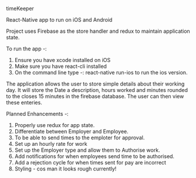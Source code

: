 timeKeeper

React-Native app to run on iOS and Android

Project uses Firebase as the store handler and redux to maintain application 
state.

To run the app -:

1. Ensure you have xcode installed on iOS
2. Make sure you have react-cli installed
3. On the command line type -: react-native run-ios to run the ios version.

The application allows the user to store simple details about their working day.
It will store the Date a description, hours worked and minutes rounded to the closes 15 minutes in the firebase database. The user can then view these enteries. 

Planned Enhancements -:

1. Properly use redux for app state.
2. Differentiate between Employer and Employee.
3. To be able to send times to the emploter for approval.
4. Set up an hourly rate for work
5. Set up the Employer type and allow them to Authorise work.
6. Add notifications for when employees send time to be authorised.
7. Add a rejection cycle for when times sent for pay are incorrect
8. Styling - cos man it looks rough currently!
